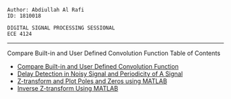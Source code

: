 ```
Author: Abdiullah Al Rafi
ID: 1810018

DIGITAL SIGNAL PROCESSING SESSIONAL
ECE 4124
```

---

Compare Built-in and User Defined Convolution Function
Table of Contents

- [Compare Built-in and User Defined Convolution Function](/Lab1/report_1.pdf)
- [Delay Detection in Noisy Signal and Periodicity of A Signal](/Lab4/Lab4.md)
- [Z-transform and Plot Poles and Zeros using MATLAB](LAB5/Lab5_Z_transform.md)
- [Inverse Z-transform Using MATLAB](LAB5/Lab5_Inverse.md)
